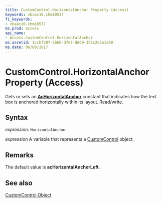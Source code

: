 ```yaml
---
title: CustomControl.HorizontalAnchor Property (Access)
keywords: vbaac10.chm10537
f1_keywords:
- vbaac10.chm10537
ms.prod: access
api_name:
- Access.CustomControl.HorizontalAnchor
ms.assetid: 1ccbf207-3b60-d7e7-dd69-355c2e3a1a60
ms.date: 06/08/2017
---
```



# CustomControl.HorizontalAnchor Property (Access)

Gets or sets an  **[AcHorizontalAnchor](Access.AcHorizontalAnchor.md)** constant that indicates how the text box is anchored horizontally within its layout. Read/write.


## Syntax

 _expression_. `HorizontalAnchor`

 _expression_ A variable that represents a [CustomControl](Access.CustomControl.md) object.


## Remarks

The default value is  **acHorizontalAnchorLeft**.


## See also


[CustomControl Object](Access.CustomControl.md)

